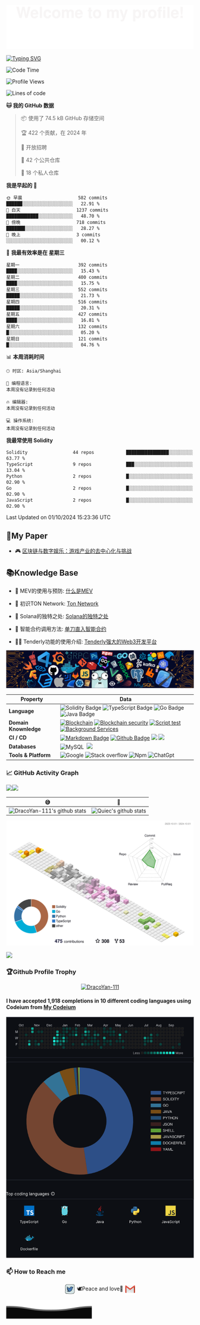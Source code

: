 ![](assets/Bottom_up.svg)

<!--   my-ticker -->
[![Typing SVG](https://readme-typing-svg.demolab.com?font=Fira+Code&size=23&pause=1000&random=false&width=435&lines=Hello+everyone%2CWhat's+good%F0%9F%98%8A;Welcome+to+my+Github%F0%9F%AB%A3;My+name+is+Draco+Yan%F0%9F%91%A6;Master+Solidity%2CJava%2CGo%2CTs%2CJs%F0%9F%AB%B6;I+like+%F0%9F%8E%B5+%F0%9F%96%A5%EF%B8%8F+%F0%9F%A7%97+%F0%9F%8F%8B%EF%B8%8F+%F0%9F%8F%8A+%F0%9F%8F%93;Still+learning+more%F0%9F%93%96;Peace%F0%9F%95%8A%EF%B8%8F+and+love%F0%9F%A9%B7)](https://git.io/typing-svg)


<!--START_SECTION:waka-->
![Code Time](http://img.shields.io/badge/Code%20Time-1%20hr%208%20mins-blue)

![Profile Views](http://img.shields.io/badge/%E4%B8%AA%E4%BA%BA%E8%B5%84%E6%96%99%E8%A7%82%E7%9C%8B%E6%AC%A1%E6%95%B0-18-blue)

![Lines of code](https://img.shields.io/badge/%E4%BB%8E%E3%80%8CHello%20World%E3%80%8D%E8%B5%B7%E6%88%91%E5%B7%B2%E7%BB%8F%E5%86%99%E4%BA%86-15.9%20million%20%E8%A1%8C%E4%BB%A3%E7%A0%81-blue)

**🐱 我的 GitHub 数据** 

> 📦  使用了 74.5 kB GitHub 存储空间 
 > 
> 🏆 422 个贡献，在 2024 年
 > 
> 💼 开放招聘
 > 
> 📜 42 个公共仓库 
 > 
> 🔑 18 个私人仓库 
 > 
**我是早起的 🐤** 

```text
🌞 早晨                     582 commits         ██████░░░░░░░░░░░░░░░░░░░   22.91 % 
🌆 白天                     1237 commits        ████████████░░░░░░░░░░░░░   48.70 % 
🌃 傍晚                     718 commits         ███████░░░░░░░░░░░░░░░░░░   28.27 % 
🌙 晚上                     3 commits           ░░░░░░░░░░░░░░░░░░░░░░░░░   00.12 % 
```
📅 **我最有效率是在 星期三** 

```text
星期一                      392 commits         ████░░░░░░░░░░░░░░░░░░░░░   15.43 % 
星期二                      400 commits         ████░░░░░░░░░░░░░░░░░░░░░   15.75 % 
星期三                      552 commits         █████░░░░░░░░░░░░░░░░░░░░   21.73 % 
星期四                      516 commits         █████░░░░░░░░░░░░░░░░░░░░   20.31 % 
星期五                      427 commits         ████░░░░░░░░░░░░░░░░░░░░░   16.81 % 
星期六                      132 commits         █░░░░░░░░░░░░░░░░░░░░░░░░   05.20 % 
星期日                      121 commits         █░░░░░░░░░░░░░░░░░░░░░░░░   04.76 % 
```


📊 **本周消耗时间** 

```text
🕑︎ 时区: Asia/Shanghai

💬 编程语言: 
本周没有记录到任何活动

🔥 编辑器: 
本周没有记录到任何活动

💻 操作系统: 
本周没有记录到任何活动
```

**我最常使用 Solidity** 

```text
Solidity                 44 repos            ████████████████░░░░░░░░░   63.77 % 
TypeScript               9 repos             ███░░░░░░░░░░░░░░░░░░░░░░   13.04 % 
Python                   2 repos             █░░░░░░░░░░░░░░░░░░░░░░░░   02.90 % 
Go                       2 repos             █░░░░░░░░░░░░░░░░░░░░░░░░   02.90 % 
JavaScript               2 repos             █░░░░░░░░░░░░░░░░░░░░░░░░   02.90 % 
```




 Last Updated on 01/10/2024 15:23:36 UTC
<!--END_SECTION:waka-->

<!--   my-paper -->
## 📃My Paper

- 🎮 [区块链与数字娱乐：游戏产业的去中心化与挑战](assets/区块链与数字娱乐：游戏产业的去中心化与挑战.pdf)

<!--   my-Knowledge Base -->
## 📚Knowledge Base

- 🤝 MEV的使用与预防: [什么是MEV](https://private-thursday-1d0.notion.site/MEV-111655235e348000b1cdd1caa3392190?pvs=4)

- 🔭 初识TON Network: [Ton Network](https://private-thursday-1d0.notion.site/Ton-Network-7c5f9699252642149a13f43aea0c4f24?pvs=4)

- 🌱 Solana的独特之处: [Solana的独特之处](https://private-thursday-1d0.notion.site/Solana-a86960bf338d42e38ea6045d00111973?pvs=4)

- 👯 智能合约调用方法: [单刀直入智能合约](https://private-thursday-1d0.notion.site/ecec80a9d3b04896baac7a4f67265c14?pvs=4)

- 👨‍💻 Tenderly功能的使用介绍: [Tenderly强大的Web3开发平台](https://private-thursday-1d0.notion.site/Tenderly-Web3-111655235e348009a14bd04d87cd1ecd?pvs=25)

<!--   my-header-img -->
![](./src/header_.png)

<!--   my-skils -->

| Property                                       | Data                                                                                                                                                                                                                                                                                                                                                                                                                                                                                                                                                                                                                                                                                                                                                                                                                                                                                                                                                                                                                                                                                                                                                                                                                                                                                                                                                                                                                                                                                                                                                                                                                                                                                                                                                                                                            |
|------------------------------------------------|-----------------------------------------------------------------------------------------------------------------------------------------------------------------------------------------------------------------------------------------------------------------------------------------------------------------------------------------------------------------------------------------------------------------------------------------------------------------------------------------------------------------------------------------------------------------------------------------------------------------------------------------------------------------------------------------------------------------------------------------------------------------------------------------------------------------------------------------------------------------------------------------------------------------------------------------------------------------------------------------------------------------------------------------------------------------------------------------------------------------------------------------------------------------------------------------------------------------------------------------------------------------------------------------------------------------------------------------------------------------------------------------------------------------------------------------------------------------------------------------------------------------------------------------------------------------------------------------------------------------------------------------------------------------------------------------------------------------------------------------------------------------------------------------------------------------|
| **Language**                              | ![Solidity Badge](https://img.shields.io/badge/-Solidity-3776AB?style=flat&logo=Solidity&logoColor=white) ![TypeScript Badge](https://img.shields.io/badge/-TypeScript-3776AB?style=flat&logo=TypeScript&logoColor=white) ![Go Badge](https://img.shields.io/badge/-Go-3776AB?style=flat&logo=go&logoColor=white) ![Java Badge](https://img.shields.io/badge/-Java-3776AB?style=flat&logo=Java&logoColor=white)                                                                                                                                                                                                                                                                                                                                                                                                                                                                                                                                                                                                                                                                                                                                                                                                                                                                                                                                                                                                                                                                                                                                                                                                                                                                                                                                                                                                 |
| **Domain Knownledge**                          | [![Blockchain](https://img.shields.io/badge/-Blockchain-01D277?style=flat&logoColor=white)](https://github.com/DracoYan-111?tab=repositories&q=&type=&language=solidity&sort=) [![Blockchain security](https://img.shields.io/badge/-Blockchain%20security-FAB040?style=flat&logoColor=white)](https://github.com/DracoYan-111?tab=repositories&q=&type=&language=solidity&sort=) [![Script test](https://img.shields.io/badge/-Script%20test-4C8CBF?style=flat&logoColor=white)](https://github.com/DracoYan-111?tab=repositories&q=&type=&language=typescript&sort=) [![Background Services](https://img.shields.io/badge/-Background%20Services-FF6600?style=flat&logoColor=white)](https://github.com/DracoYan-111?tab=repositories&q=&type=&language=go&sort=)                                                                                                                                                                                                                                                                                                                                                                                                                                                                                                                                                                                                                                                                                                                                                                                                                                                                                                                                                                                                                                                 |
| **CI / CD**                                    | [![Markdown Badge](https://img.shields.io/badge/-Markdown-2088FF?style=flat&logo=Markdown&logoColor=white)](https://github.com/DracoYan-111/DracoYan-111) [![Github Badge](https://img.shields.io/badge/-Github%20-2088FF?style=flat&logo=Github&logoColor=white)](https://github.com/DracoYan-111) [![](https://img.shields.io/badge/-Docker-2496ED?style=flat-square&logo=docker&logoColor=white)](https://www.docker.com)  [![](https://img.shields.io/badge/-VS_Code-007ACC?style=flat-square&logo=visual-studio-code&logoColor=white)](https://code.visualstudio.com)                                                                                                                                                                                                                                                                                                                                                                                                                                                                                                                                                                                                                                                                                                                                                                                                                                                                                                                                                                                                                                                                                                                                                                                                                                                                                                                                                                                                                                                                                     |
| **Databases**                                  | ![MySQL](https://img.shields.io/badge/-MySQL-444444?style=flat&logo=MySQL)&nbsp; [![](https://img.shields.io/badge/-PostgreSQL-336791?style=flat-square&logo=postgresql&logoColor=white)](https://www.postgresql.org)                                                                                                                                                                                                                                                                                                                                                                                                                                                                                                                                                                                                                                                                                                                                                                                                                                                                                                                                                                                                                         |
| **Tools & Platform**                           | ![Google](https://img.shields.io/badge/Google-F9AB00?style=for-the-badge&logo=google&color=525252) ![Stack overflow](https://img.shields.io/badge/StackOverflow-27338e?style=for-the-badge&logo=stackoverflow&logoColor=white) ![Npm](https://img.shields.io/badge/NPM-E34F26?style=for-the-badge&logo=Npm&logoColor=white) ![ChatGpt](https://img.shields.io/badge/ChatGpt-E34F26?style=for-the-badge&logo=openai&logoColor=white)                                                                                                                                                                                                                                                                                                                                                                                                                                                                                                                                                                                                                                                                                                                                                                                                                                                                                                                                                                                                                                                                                                                                                                                 |

<!--   GitHub stats graph -->
### 📈 GitHub Activity Graph

![](http://github-profile-summary-cards.vercel.app/api/cards/stats?username=DracoYan-111&theme=2077)<img src="https://github-readme-streak-stats.herokuapp.com/?user=DracoYan-111"/>

|😅                                                                                                                                                      |         🤪                                                                                                              |
|--------------------------------------------------------------------------------------------------------------------------------------------------------|--------------------------------------------------------------------------------------------------------------------------|
| ![DracoYan-111's github stats](https://github-readme-stats.vercel.app/api?username=DracoYan-111&show_icons=true&theme=radical&include_all_commits=true) | ![Quiec's github stats](https://github-readme-stats.vercel.app/api/top-langs/?username=DracoYan-111&theme=radical&layout=compact) |

<!--  2d history skills -->
![](profile-3d-contrib/profile-season-animate.svg)

<img src="https://cr-skills-chart-widget.azurewebsites.net/api/api?username=YanLong-111" width="auto" ></img>


### 🏆Github Profile Trophy

<p align="center">
<a href="https://github.com/ryo-ma/github-profile-trophy"><img src="https://github-profile-trophy.vercel.app/?username=DracoYan-111" alt="DracoYan-111"/></a>
</p>

#### I have accepted 1,918 completions in 10 different coding languages using Codeium from [My Codeium](https://codeium.com/profile/dracodecodeium)

![](assets/codeium.jpg)

### 📫 How to Reach me

<p align="center">
<a href="https://twitter.com/Love_Myself_T_T" target="blank"><img align="center" src="./assets/twitter.svg" alt="DracoYan-111" height="30" width="30" /></a>
🕊️Peace and love🩷
<a href="mailto:yanlong2944@gmail.com" target="blank"><img align="center" src="./assets/gmail.svg" alt="Gmail" height="30" width="30" /></a>
</p>

![](assets/Bottom_down.svg)
